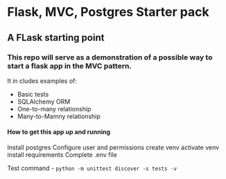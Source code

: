 # Flask, MVC, Postgres Starter pack

## A FLask starting point

### This repo will serve as a demonstration of a possible way to start a flask app in the MVC pattern.

It in cludes examples of:

- Basic tests
- SQLAlchemy ORM
- One-to-many relationship
- Many-to-Mamny relationship

#### How to get this app up and running

Install postgres
Configure user and permissions
create venv
activate venv
install requirements
Complete .env file

Test command - `python -m unittest discover -s tests -v`
